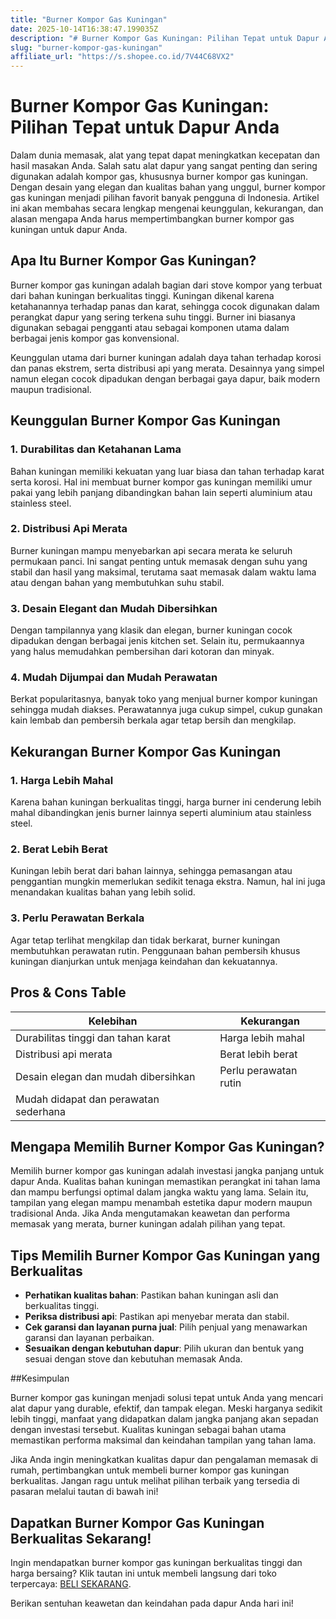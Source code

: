 ```yaml
---
title: "Burner Kompor Gas Kuningan"
date: 2025-10-14T16:38:47.199035Z
description: "# Burner Kompor Gas Kuningan: Pilihan Tepat untuk Dapur Anda..."
slug: "burner-kompor-gas-kuningan"
affiliate_url: "https://s.shopee.co.id/7V44C68VX2"
---
```

# Burner Kompor Gas Kuningan: Pilihan Tepat untuk Dapur Anda

Dalam dunia memasak, alat yang tepat dapat meningkatkan kecepatan dan hasil masakan Anda. Salah satu alat dapur yang sangat penting dan sering digunakan adalah kompor gas, khususnya burner kompor gas kuningan. Dengan desain yang elegan dan kualitas bahan yang unggul, burner kompor gas kuningan menjadi pilihan favorit banyak pengguna di Indonesia. Artikel ini akan membahas secara lengkap mengenai keunggulan, kekurangan, dan alasan mengapa Anda harus mempertimbangkan burner kompor gas kuningan untuk dapur Anda.

## Apa Itu Burner Kompor Gas Kuningan?

Burner kompor gas kuningan adalah bagian dari stove kompor yang terbuat dari bahan kuningan berkualitas tinggi. Kuningan dikenal karena ketahanannya terhadap panas dan karat, sehingga cocok digunakan dalam perangkat dapur yang sering terkena suhu tinggi. Burner ini biasanya digunakan sebagai pengganti atau sebagai komponen utama dalam berbagai jenis kompor gas konvensional.

Keunggulan utama dari burner kuningan adalah daya tahan terhadap korosi dan panas ekstrem, serta distribusi api yang merata. Desainnya yang simpel namun elegan cocok dipadukan dengan berbagai gaya dapur, baik modern maupun tradisional.

## Keunggulan Burner Kompor Gas Kuningan

### 1. Durabilitas dan Ketahanan Lama

Bahan kuningan memiliki kekuatan yang luar biasa dan tahan terhadap karat serta korosi. Hal ini membuat burner kompor gas kuningan memiliki umur pakai yang lebih panjang dibandingkan bahan lain seperti aluminium atau stainless steel.

### 2. Distribusi Api Merata

Burner kuningan mampu menyebarkan api secara merata ke seluruh permukaan panci. Ini sangat penting untuk memasak dengan suhu yang stabil dan hasil yang maksimal, terutama saat memasak dalam waktu lama atau dengan bahan yang membutuhkan suhu stabil.

### 3. Desain Elegant dan Mudah Dibersihkan

Dengan tampilannya yang klasik dan elegan, burner kuningan cocok dipadukan dengan berbagai jenis kitchen set. Selain itu, permukaannya yang halus memudahkan pembersihan dari kotoran dan minyak.

### 4. Mudah Dijumpai dan Mudah Perawatan

Berkat popularitasnya, banyak toko yang menjual burner kompor kuningan sehingga mudah diakses. Perawatannya juga cukup simpel, cukup gunakan kain lembab dan pembersih berkala agar tetap bersih dan mengkilap.

## Kekurangan Burner Kompor Gas Kuningan

### 1. Harga Lebih Mahal

Karena bahan kuningan berkualitas tinggi, harga burner ini cenderung lebih mahal dibandingkan jenis burner lainnya seperti aluminium atau stainless steel.

### 2. Berat Lebih Berat

Kuningan lebih berat dari bahan lainnya, sehingga pemasangan atau penggantian mungkin memerlukan sedikit tenaga ekstra. Namun, hal ini juga menandakan kualitas bahan yang lebih solid.

### 3. Perlu Perawatan Berkala

Agar tetap terlihat mengkilap dan tidak berkarat, burner kuningan membutuhkan perawatan rutin. Penggunaan bahan pembersih khusus kuningan dianjurkan untuk menjaga keindahan dan kekuatannya.

## Pros & Cons Table

| Kelebihan                                       | Kekurangan                               |
|------------------------------------------------|-----------------------------------------|
| Durabilitas tinggi dan tahan karat            | Harga lebih mahal                     |
| Distribusi api merata                          | Berat lebih berat                     |
| Desain elegan dan mudah dibersihkan           | Perlu perawatan rutin                |
| Mudah didapat dan perawatan sederhana         |                                         |

## Mengapa Memilih Burner Kompor Gas Kuningan?

Memilih burner kompor gas kuningan adalah investasi jangka panjang untuk dapur Anda. Kualitas bahan kuningan memastikan perangkat ini tahan lama dan mampu berfungsi optimal dalam jangka waktu yang lama. Selain itu, tampilan yang elegan mampu menambah estetika dapur modern maupun tradisional Anda. Jika Anda mengutamakan keawetan dan performa memasak yang merata, burner kuningan adalah pilihan yang tepat.

## Tips Memilih Burner Kompor Gas Kuningan yang Berkualitas

- **Perhatikan kualitas bahan**: Pastikan bahan kuningan asli dan berkualitas tinggi.
- **Periksa distribusi api**: Pastikan api menyebar merata dan stabil.
- **Cek garansi dan layanan purna jual**: Pilih penjual yang menawarkan garansi dan layanan perbaikan.
- **Sesuaikan dengan kebutuhan dapur**: Pilih ukuran dan bentuk yang sesuai dengan stove dan kebutuhan memasak Anda.

##Kesimpulan

Burner kompor gas kuningan menjadi solusi tepat untuk Anda yang mencari alat dapur yang durable, efektif, dan tampak elegan. Meski harganya sedikit lebih tinggi, manfaat yang didapatkan dalam jangka panjang akan sepadan dengan investasi tersebut. Kualitas kuningan sebagai bahan utama memastikan performa maksimal dan keindahan tampilan yang tahan lama.

Jika Anda ingin meningkatkan kualitas dapur dan pengalaman memasak di rumah, pertimbangkan untuk membeli burner kompor gas kuningan berkualitas. Jangan ragu untuk melihat pilihan terbaik yang tersedia di pasaran melalui tautan di bawah ini!

## Dapatkan Burner Kompor Gas Kuningan Berkualitas Sekarang!

Ingin mendapatkan burner kompor gas kuningan berkualitas tinggi dan harga bersaing? Klik tautan ini untuk membeli langsung dari toko terpercaya: [BELI SEKARANG](https://s.shopee.co.id/7V44C68VX2).

Berikan sentuhan keawetan dan keindahan pada dapur Anda hari ini!